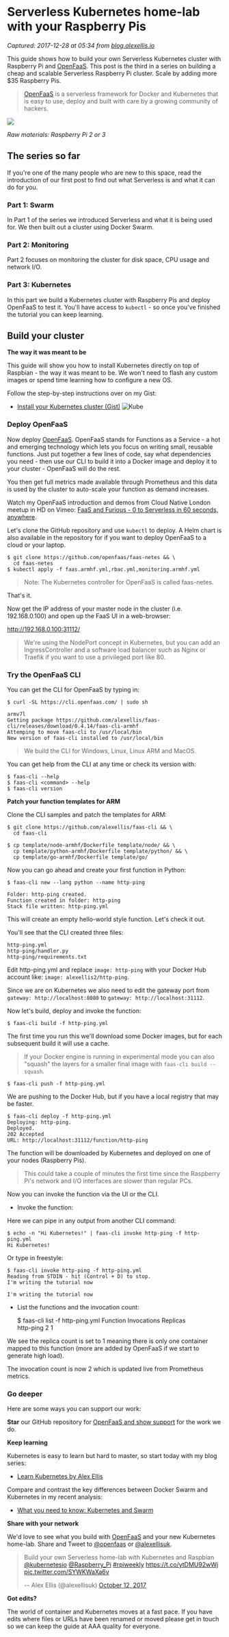 # Serverless Kubernetes home-lab with your Raspberry Pis

_Captured: 2017-12-28 at 05:34 from [blog.alexellis.io](https://blog.alexellis.io/serverless-kubernetes-on-raspberry-pi/)_

This guide shows how to build your own Serverless Kubernetes cluster with Raspberry Pi and [OpenFaaS](https://www.openfaas.com/). This post is the third in a series on building a cheap and scalable Serverless Raspberry Pi cluster. Scale by adding more $35 Raspberry Pis.

> [OpenFaaS](https://www.openfaas.com/) is a serverless framework for Docker and Kubernetes that is easy to use, deploy and built with care by a growing community of hackers.

![](https://pbs.twimg.com/media/DKGfQ7bWkAAkGb9.jpg)

_Raw materials: Raspberry Pi 2 or 3_

## The series so far

If you're one of the many people who are new to this space, read the introduction of our first post to find out what Serverless is and what it can do for you.

### Part 1: Swarm

In Part 1 of the series we introduced Serverless and what it is being used for. We then built out a cluster using Docker Swarm.

### Part 2: Monitoring

Part 2 focuses on monitoring the cluster for disk space, CPU usage and network I/O.

### Part 3: Kubernetes

In this part we build a Kubernetes cluster with Raspberry Pis and deploy OpenFaaS to test it. You'll have access to `kubectl` \- so once you've finished the tutorial you can keep learning.

## Build your cluster

**The way it was meant to be**

This guide will show you how to install Kubernetes directly on top of Raspbian - the way it was meant to be. We won't need to flash any custom images or spend time learning how to configure a new OS.

Follow the step-by-step instructions over on my Gist:

  * [Install your Kubernetes cluster (Gist)](https://gist.github.com/alexellis/fdbc90de7691a1b9edb545c17da2d975)
![Kube](https://coreos.com/assets/images/svg/logos/kubernetes.svg)

### Deploy OpenFaaS

Now deploy [OpenFaaS](https://github.com/openfaas/faas). OpenFaaS stands for Functions as a Service - a hot and emerging technology which lets you focus on writing small, reusable functions. Just put together a few lines of code, say what dependencies you need - then use our CLI to build it into a Docker image and deploy it to your cluster - OpenFaaS will do the rest.

You then get full metrics made available through Prometheus and this data is used by the cluster to auto-scale your function as demand increases.

Watch my OpenFaaS introduction and demos from Cloud Native London meetup in HD on Vimeo: [FaaS and Furious - 0 to Serverless in 60 seconds, anywhere](https://skillsmatter.com/skillscasts/10813-faas-and-furious-0-to-serverless-in-60-seconds-anywhere).

Let's clone the GitHub repository and use `kubectl` to deploy. A Helm chart is also available in the repository for if you want to deploy OpenFaaS to a cloud or your laptop.
    
    
    $ git clone https://github.com/openfaas/faas-netes && \
      cd faas-netes 
    $ kubectl apply -f faas.armhf.yml,rbac.yml,monitoring.armhf.yml
    

> Note: The Kubernetes controller for OpenFaaS is called faas-netes. 

That's it.

Now get the IP address of your master node in the cluster (i.e. 192.168.0.100) and open up the FaaS UI in a web-browser:

<http://192.168.0.100:31112/>

> We're using the NodePort concept in Kubernetes, but you can add an IngressController and a software load balancer such as Nginx or Traefik if you want to use a privileged port like 80.

### Try the OpenFaaS CLI

You can get the CLI for OpenFaaS by typing in:
    
    
    $ curl -SL https://cli.openfaas.com/ | sudo sh
    
    armv7l  
    Getting package https://github.com/alexellis/faas-cli/releases/download/0.4.14/faas-cli-armhf  
    Attemping to move faas-cli to /usr/local/bin  
    New version of faas-cli installed to /usr/local/bin  
    

> We build the CLI for Windows, Linux, Linux ARM and MacOS.

You can get help from the CLI at any time or check its version with:
    
    
    $ faas-cli --help
    $ faas-cli <command> --help
    $ faas-cli version
    

**Patch your function templates for ARM**

Clone the CLI samples and patch the templates for ARM:
    
    
    $ git clone https://github.com/alexellis/faas-cli && \
      cd faas-cli
    
    $ cp template/node-armhf/Dockerfile template/node/ && \
      cp template/python-armhf/Dockerfile template/python/ && \
      cp template/go-armhf/Dockerfile template/go/
    

Now you can go ahead and create your first function in Python:
    
    
    $ faas-cli new --lang python --name http-ping
    
    Folder: http-ping created.  
    Function created in folder: http-ping  
    Stack file written: http-ping.yml  
    

This will create an empty hello-world style function. Let's check it out.

You'll see that the CLI created three files:
    
    
    http-ping.yml  
    http-ping/handler.py  
    http-ping/requirements.txt  
    

Edit http-ping.yml and replace `image: http-ping` with your Docker Hub account like: `image: alexellis2/http-ping`.

Since we are on Kubernetes we also need to edit the gateway port from `gateway: http://localhost:8080` to `gateway: http://localhost:31112`.

Now let's build, deploy and invoke the function:
    
    
    $ faas-cli build -f http-ping.yml
    

The first time you run this we'll download some Docker images, but for each subsequent build it will use a cache.

> If your Docker engine is running in experimental mode you can also "squash" the layers for a smaller final image with `faas-cli build --squash`.
    
    
    $ faas-cli push -f http-ping.yml
    

We are pushing to the Docker Hub, but if you have a local registry that may be faster.
    
    
    $ faas-cli deploy -f http-ping.yml
    Deploying: http-ping.  
    Deployed.  
    202 Accepted  
    URL: http://localhost:31112/function/http-ping  
    

The function will be downloaded by Kubernetes and deployed on one of your nodes (Raspberry Pis).

> This could take a couple of minutes the first time since the Raspberry Pi's network and I/O interfaces are slower than regular PCs.

Now you can invoke the function via the UI or the CLI.

  * Invoke the function:

Here we can pipe in any output from another CLI command:
    
    
    $ echo -n "Hi Kubernetes!" | faas-cli invoke http-ping -f http-ping.yml
    Hi Kubernetes!  
    

Or type in freestyle:
    
    
    $ faas-cli invoke http-ping -f http-ping.yml
    Reading from STDIN - hit (Control + D) to stop.  
    I'm writing the tutorial now
    
    I'm writing the tutorial now  
    

  * List the functions and the invocation count:
    
    
    $ faas-cli list -f http-ping.yml
    Function                        Invocations     Replicas  
    http-ping                       2               1  
    

We see the replica count is set to 1 meaning there is only one container mapped to this function (more are added by OpenFaaS if we start to generate high load).

The invocation count is now 2 which is updated live from Prometheus metrics.

### Go deeper

Here are some ways you can support our work:

**Star** our GitHub repository for [OpenFaaS and show support](https://github.com/openfaas/faas) for the work we do.

**Keep learning**

Kubernetes is easy to learn but hard to master, so start today with my blog series:

  * [Learn Kubernetes by Alex Ellis](https://blog.alexellis.io/tag/learn-k8s/)

Compare and contrast the key differences between Docker Swarm and Kubernetes in my recent analysis:

  * [What you need to know: Kubernetes and Swarm](https://blog.alexellis.io/you-need-to-know-kubernetes-and-swarm/)

**Share with your network**

We'd love to see what you build with [OpenFaaS](https://github.com/openfaas/faas) and your new Kubernetes home-lab. Share and Tweet to [@openfaas](https://twitter.com/openfaas) or [@alexellisuk](https://twitter.com/alexellisuk).

> Build your own Serverless home-lab with Kubernetes and Raspbian [@kubernetesio](https://twitter.com/kubernetesio?ref_src=twsrc%5Etfw) [@Raspberry_Pi](https://twitter.com/Raspberry_Pi?ref_src=twsrc%5Etfw) [#rpiweekly](https://twitter.com/hashtag/rpiweekly?src=hash&ref_src=twsrc%5Etfw) <https://t.co/ytDMU92wWj> [pic.twitter.com/SYWKWaXa6v](https://t.co/SYWKWaXa6v)
> 
> -- Alex Ellis (@alexellisuk) [October 12, 2017](https://twitter.com/alexellisuk/status/918400378147917824?ref_src=twsrc%5Etfw)

**Got edits?**

The world of container and Kubernetes moves at a fast pace. If you have edits where files or URLs have been renamed or moved please get in touch so we can keep the guide at AAA quality for everyone.
